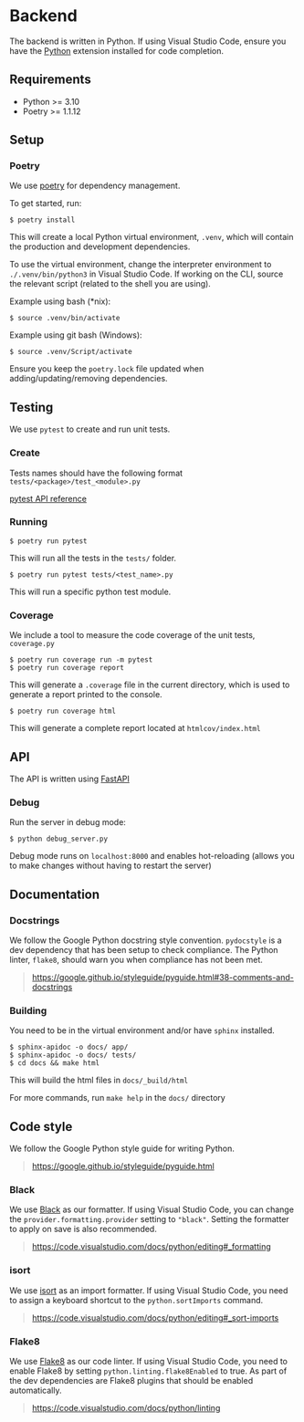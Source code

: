 # Backend

The backend is written in Python. If using Visual Studio Code, ensure you have the
[Python](https://marketplace.visualstudio.com/items?itemName=ms-python.python)
extension installed for code completion. 


## Requirements

- Python >= 3.10
- Poetry >= 1.1.12

## Setup

### Poetry 

We use [poetry](https://python-poetry.org/) for dependency management.

To get started, run:
```
$ poetry install
```

This will create a local Python virtual environment, `.venv`, which will contain
the production and development dependencies.

To use the virtual environment, change the interpreter environment to
`./.venv/bin/python3` in Visual Studio Code. If working on the CLI, source the
relevant script (related to the shell you are using).

Example using bash (\*nix):
```
$ source .venv/bin/activate
```

Example using git bash (Windows):
```
$ source .venv/Script/activate
```

Ensure you keep the `poetry.lock` file updated when adding/updating/removing
dependencies.

## Testing

We use `pytest` to create and run unit tests.

### Create

Tests names should have the following format `tests/<package>/test_<module>.py`

[pytest API reference](https://docs.pytest.org/en/6.2.x/reference.html)

### Running

`$ poetry run pytest`

This will run all the tests in the `tests/` folder.

`$ poetry run pytest tests/<test_name>.py`

This will run a specific python test module.

### Coverage

We include a tool to measure the code coverage of the unit tests, `coverage.py`

```
$ poetry run coverage run -m pytest
$ poetry run coverage report
```

This will generate a `.coverage` file in the current directory, which is used to
generate a report printed to the console.

`$ poetry run coverage html`

This will generate a complete report located at `htmlcov/index.html`

## API

The API is written using [FastAPI](https://fastapi.tiangolo.com/)

### Debug

Run the server in debug mode:
```
$ python debug_server.py
```

Debug mode runs on `localhost:8000` and enables hot-reloading (allows you to
make changes without having to restart the server)

## Documentation

### Docstrings

We follow the Google Python docstring style convention. `pydocstyle` is a dev
dependency that has been setup to check compliance. The Python linter, `flake8`,
should warn you when compliance has not been met.

> https://google.github.io/styleguide/pyguide.html#38-comments-and-docstrings

### Building

You need to be in the virtual environment and/or have `sphinx` installed.
```
$ sphinx-apidoc -o docs/ app/
$ sphinx-apidoc -o docs/ tests/
$ cd docs && make html
```

This will build the html files in `docs/_build/html`

For more commands, run `make help` in the `docs/` directory

## Code style

We follow the Google Python style guide for writing Python.

> https://google.github.io/styleguide/pyguide.html

### Black 

We use [Black](https://github.com/psf/black) as our formatter. If using Visual
Studio Code, you can change the `provider.formatting.provider` setting to
`"black"`. Setting the formatter to apply on save is also recommended.

> https://code.visualstudio.com/docs/python/editing#_formatting

### isort

We use [isort](https://github.com/PyCQA/isort) as an import formatter. If using
Visual Studio Code, you need to assign a keyboard shortcut to the
`python.sortImports` command.

> https://code.visualstudio.com/docs/python/editing#_sort-imports

### Flake8

We use [Flake8](https://github.com/PyCQA/flake8) as our code linter. If using
Visual Studio Code, you need to enable Flake8 by setting
`python.linting.flake8Enabled` to true. As part of the dev dependencies are
Flake8 plugins that should be enabled automatically.

> https://code.visualstudio.com/docs/python/linting


